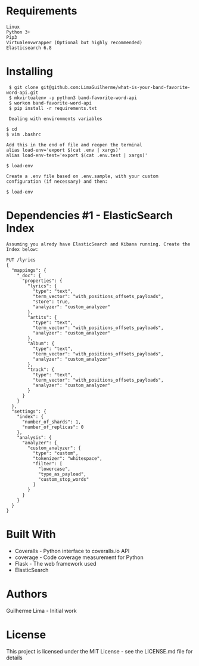  # Requirements
    Linux
    Python 3+
    Pip3
    Virtualenvwrapper (Optional but highly recommended)
    Elasticsearch 6.8
    
       
 # Installing
 
     $ git clone git@github.com:LimaGuilherme/what-is-your-band-favorite-word-api.git
     $ mkvirtualenv -p python3 band-favorite-word-api
     $ workon band-favorite-word-api
     $ pip install -r requirements.txt
     
     Dealing with environments variables

    $ cd
    $ vim .bashrc
    
    Add this in the end of file and reopen the terminal
    alias load-env='export $(cat .env | xargs)'
    alias load-env-test='export $(cat .env.test | xargs)'
    
    $ load-env
    
    Create a .env file based on .env.sample, with your custom configuration (if necessary) and then:

    $ load-env
    

# Dependencies #1 - ElasticSearch Index

    Assuming you alredy have ElasticSearch and Kibana running. Create the Index below:

    PUT /lyrics
    {
      "mappings": {
        "_doc": {
          "properties": {
            "lyrics": {
              "type": "text",
              "term_vector": "with_positions_offsets_payloads",
              "store": true,
              "analyzer": "custom_analyzer"
            },
            "artits": {
              "type": "text",
              "term_vector": "with_positions_offsets_payloads",
              "analyzer": "custom_analyzer"
            },
            "album": {
              "type": "text",
              "term_vector": "with_positions_offsets_payloads",
              "analyzer": "custom_analyzer"
            },
            "track": {
              "type": "text",
              "term_vector": "with_positions_offsets_payloads",
              "analyzer": "custom_analyzer"
            }
          }
        }
      },
      "settings": {
        "index": {
          "number_of_shards": 1,
          "number_of_replicas": 0
        },
        "analysis": {
          "analyzer": {
            "custom_analyzer": {
              "type": "custom",
              "tokenizer": "whitespace",
              "filter": [
                "lowercase",
                "type_as_payload",
                "custom_stop_words"
              ]
            }
          }
        }
      }
    }
    
   
   # Built With
* Coveralls - Python interface to coveralls.io API
* coverage - Code coverage measurement for Python
* Flask - The web framework used
* ElasticSearch


# Authors
Guilherme Lima - Initial work

# License
This project is licensed under the MIT License - see the LICENSE.md file for details
    